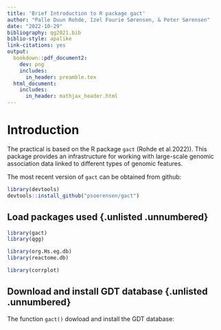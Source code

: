 ```yaml
---
title: 'Brief Introduction to R package gact'
author: "Palle Duun Rohde, Izel Fourie Sørensen, & Peter Sørensen"
date: "2022-10-29"
bibliography: qg2021.bib
biblio-style: apalike
link-citations: yes
output:
  bookdown::pdf_document2:
    dev: png
    includes:
      in_header: preamble.tex
  html_document:
    includes:
      in_header: mathjax_header.html
---
```





# Introduction
The practical is based on the R package `gact` (Rohde et al.2022)). This package provides an infrastructure for working with large-scale genomic association data linked to different types of genomic features.

The most recent version of `gact` can be obtained from github:


```r
library(devtools)
devtools::install_github("psoerensen/gact")
```

## Load packages used {.unlisted .unnumbered} 


```r
library(gact)
library(qgg)

library(org.Hs.eg.db)
library(reactome.db)

library(corrplot)
```

## Download and install GDT database {.unlisted .unnumbered} 
The function `gact()` dowload and install the GDT database: 





